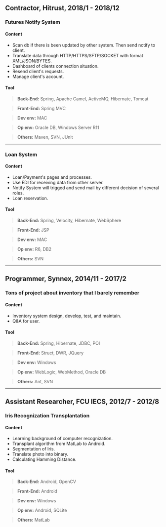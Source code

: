 Contractor, Hitrust, 2018/1 - 2018/12
---
### Futures Notify System
#### Content
- Scan db if there is been updated by other system. Then send notify to client.
- Translate data through HTTP/HTTPS/SFTP/SOCKET with format XML/JSON/BYTES.
- Dashboard of clients connection situation.
- Resend client's requests.
- Manage client's account.

#### Tool
>**Back-End:** Spring, Apache Camel, ActiveMQ, Hibernate, Tomcat

>**Front-End:** Spring MVC   

>**Dev env:** MAC

>**Op env:** Oracle DB, Windows Server R11

>**Others:** Maven, SVN, JUnit

---

### Loan System
#### Content
- Loan/Payment's pages and processes.
- Use EDI for receiving data from other server.
- Notify System will trigged and send mail by different decision of several roles.
- Loan reservation.

#### Tool

>**Back-End:** Spring, Velocity, Hibernate, WebSphere

>**Front-End:** JSP   

>**Dev env:** MAC

>**Op env:** R6, DB2

>**Others:** SVN

---
Programmer, Synnex, 2014/11 - 2017/2
---
### Tons of project about inventory that I barely remember
#### Content
- Inventory system design, develop, test, and maintain.
- Q&A for user.
#### Tool
>**Back-End:** Spring, Hibernate, JDBC, POI

>**Front-End:** Struct, DWR, JQuery   

>**Dev env:** Windows

>**Op env:** WebLogic, WebMethod, Oracle DB

>**Others:** Ant, SVN

---
Assistant Researcher, FCU IECS, 2012/7 - 2012/8
---
### Iris Recognization Transplantation
#### Content
- Learning background of computer recognization.
- Transplant algorithm from MatLab to Android.
- Segmentation of Iris.
- Translate photo into binary.
- Calculating Hamming Distance.

#### Tool
>**Back-End:** Android, OpenCV

>**Front-End:** Android   

>**Dev env:** Windows

>**Op env:** Android, SQLite

>**Others:** MatLab